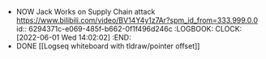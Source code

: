 - NOW Jack Works on Supply Chain attack https://www.bilibili.com/video/BV14Y4y1z7Ar?spm_id_from=333.999.0.0
  id:: 6294371c-e069-485f-b662-0f1f496d246c
  :LOGBOOK:
  CLOCK: [2022-06-01 Wed 14:02:02]
  :END:
- DONE [[Logseq whiteboard with tldraw/pointer offset]]